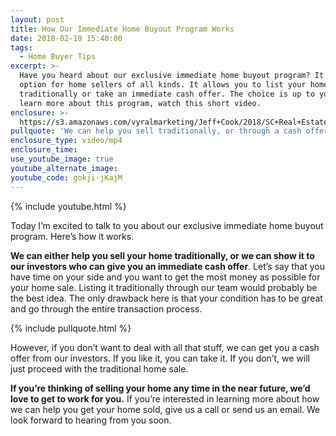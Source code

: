 ```yaml
---
layout: post
title: How Our Immediate Home Buyout Program Works
date: 2018-02-19 15:40:00
tags:
  - Home Buyer Tips
excerpt: >-
  Have you heard about our exclusive immediate home buyout program? It’s a great
  option for home sellers of all kinds. It allows you to list your home with us
  traditionally or take an immediate cash offer. The choice is up to you. To
  learn more about this program, watch this short video.
enclosure: >-
  https://s3.amazonaws.com/vyralmarketing/Jeff+Cook/2018/SC+Real+Estate+Agent-+Immediate+buyout+(1).mp4
pullquote: 'We can help you sell traditionally, or through a cash offer.'
enclosure_type: video/mp4
enclosure_time:
use_youtube_image: true
youtube_alternate_image:
youtube_code: gokji-jKajM
---
```


{% include youtube.html %}

Today I’m excited to talk to you about our exclusive immediate home buyout program. Here’s how it works.

**We can either help you sell your home traditionally, or we can show it to our investors who can give you an immediate cash offer**. Let’s say that you have time on your side and you want to get the most money as possible for your home sale. Listing it traditionally through our team would probably be the best idea. The only drawback here is that your condition has to be great and go through the entire transaction process.

{% include pullquote.html %}

However, if you don’t want to deal with all that stuff, we can get you a cash offer from our investors. If you like it, you can take it. If you don’t, we will just proceed with the traditional home sale.

**If you’re thinking of selling your home any time in the near future, we’d love to get to work for you.** If you’re interested in learning more about how we can help you get your home sold, give us a call or send us an email. We look forward to hearing from you soon.